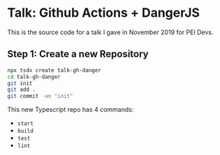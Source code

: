 # Talk: Github Actions + DangerJS

This is the source code for a talk I gave in November 2019 for PEI Devs.

## Step 1: Create a new Repository

```bash
npx tsdx create talk-gh-danger
cd talk-gh-danger
git init
git add .
git commit -am "init"
```

This new Typescript repo has 4 commands:

- `start`
- `build`
- `test`
- `lint`
